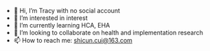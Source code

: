 - 👋 Hi, I’m Tracy with no social account
- 👀 I’m interested in interest
- 🌱 I’m currently learning HCA, EHA
- 💞️ I’m looking to collaborate on health and implementation research 
- 📫 How to reach me: shicun.cui@163.com

<!---
TracyC4321/TracyC4321 is a ✨ special ✨ repository because its `README.md` (this file) appears on your GitHub profile.
You can click the Preview link to take a look at your changes.
--->
